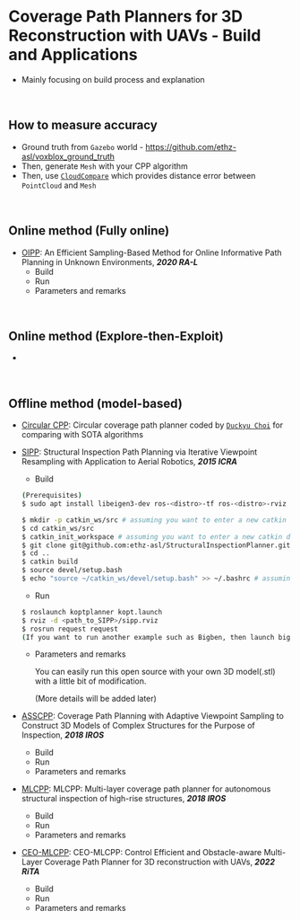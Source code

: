 # Coverage Path Planners for 3D Reconstruction with UAVs - Build and Applications
+ Mainly focusing on build process and explanation

<br>

## How to measure accuracy
+ Ground truth from `Gazebo` world - https://github.com/ethz-asl/voxblox_ground_truth
+ Then, generate `Mesh` with your CPP algorithm
+ Then, use [`CloudCompare`](https://www.danielgm.net/cc/) which provides distance error between `PointCloud` and `Mesh`

<br>

## Online method (Fully online)
+ [OIPP](https://github.com/ethz-asl/mav_active_3d_planning): An Efficient Sampling-Based Method for Online Informative Path Planning in Unknown Environments, ***2020 RA-L***
  + Build
  + Run
  + Parameters and remarks

<br>

## Online method (Explore-then-Exploit)
+

<br>

## Offline method (model-based)
+ [Circular CPP](https://github.com/engcang/circular_path_cpp): Circular coverage path planner coded by [`Duckyu Choi`](https://github.com/duckyu) for comparing with SOTA algorithms
+ [SIPP](https://github.com/ethz-asl/StructuralInspectionPlanner): Structural Inspection Path Planning via Iterative Viewpoint Resampling with Application to Aerial Robotics, ***2015 ICRA***
  + Build
  ```sh
  (Prerequisites)
  $ sudo apt install libeigen3-dev ros-<distro>-tf ros-<distro>-rviz ros-<distro>-octomap ros-<distro>-octomap-msgs
  ```
  ```sh
  $ mkdir -p catkin_ws/src # assuming you want to enter a new catkin directory
  $ cd catkin_ws/src
  $ catkin_init_workspace # assuming you want to enter a new catkin directory
  $ git clone git@github.com:ethz-asl/StructuralInspectionPlanner.git
  $ cd ..
  $ catkin build
  $ source devel/setup.bash
  $ echo "source ~/catkin_ws/devel/setup.bash" >> ~/.bashrc # assuming you want to enter a new catkin directory
  ```
  + Run
  ```sh
  $ roslaunch koptplanner kopt.launch
  $ rviz -d <path_to_SIPP>/sipp.rviz
  $ rosrun request request 
  (If you want to run another example such as Bigben, then launch bigBen.launch and run bigBen instead of uppers)
  ```
  + Parameters and remarks

    You can easily run this open source with your own 3D model(.stl) with a little bit of modification.
    
    (More details will be added later)
  
+ [ASSCPP](https://github.com/kucars/asscpp): Coverage Path Planning with Adaptive Viewpoint Sampling to Construct 3D Models of Complex Structures for the Purpose of Inspection, ***2018 IROS***
  + Build
  + Run
  + Parameters and remarks
+ [MLCPP](https://github.com/sungwook87/mlcpp): MLCPP: Multi-layer coverage path planner for autonomous structural inspection of high-rise structures, ***2018 IROS***
  + Build
  + Run
  + Parameters and remarks
+ [CEO-MLCPP](https://github.com/engcang/ceo-mlcpp): CEO-MLCPP: Control Efficient and Obstacle-aware Multi-Layer Coverage Path Planner for 3D reconstruction with UAVs, ***2022 RiTA***
  + Build
  + Run
  + Parameters and remarks
